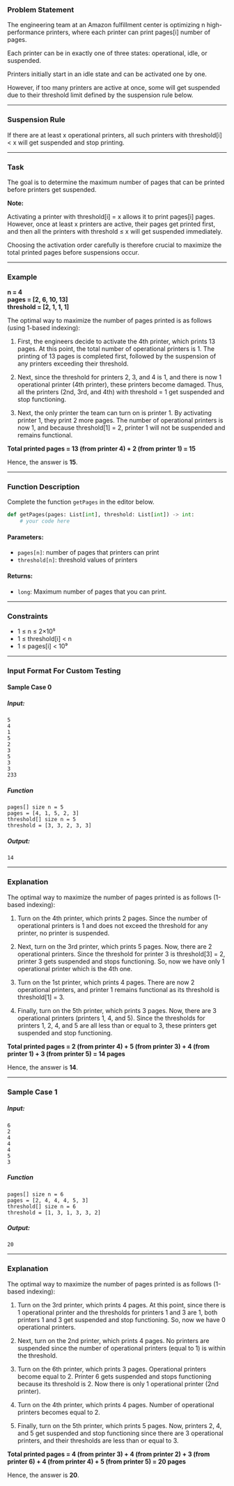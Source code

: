 ### Problem Statement

The engineering team at an Amazon fulfillment center is optimizing n high-performance printers, where each printer can print pages[i] number of pages.

Each printer can be in exactly one of three states: operational, idle, or suspended.

Printers initially start in an idle state and can be activated one by one.

However, if too many printers are active at once, some will get suspended due to their threshold limit defined by the suspension rule below.

---

### Suspension Rule

If there are at least x operational printers, all such printers with threshold[i] < x will get suspended and stop printing.

---

### Task

The goal is to determine the maximum number of pages that can be printed before printers get suspended.

**Note:**

Activating a printer with threshold[i] = x allows it to print pages[i] pages. However, once at least x printers are active, their pages get printed first, and then all the printers with threshold ≤ x will get suspended immediately.

Choosing the activation order carefully is therefore crucial to maximize the total printed pages before suspensions occur.

---

### Example

**n = 4**  
**pages = [2, 6, 10, 13]**  
**threshold = [2, 1, 1, 1]**

The optimal way to maximize the number of pages printed is as follows (using 1-based indexing):

1. First, the engineers decide to activate the 4th printer, which prints 13 pages. At this point, the total number of operational printers is 1. The printing of 13 pages is completed first, followed by the suspension of any printers exceeding their threshold.

2. Next, since the threshold for printers 2, 3, and 4 is 1, and there is now 1 operational printer (4th printer), these printers become damaged. Thus, all the printers (2nd, 3rd, and 4th) with threshold = 1 get suspended and stop functioning.

3. Next, the only printer the team can turn on is printer 1. By activating printer 1, they print 2 more pages. The number of operational printers is now 1, and because threshold[1] = 2, printer 1 will not be suspended and remains functional.

**Total printed pages = 13 (from printer 4) + 2 (from printer 1) = 15**

Hence, the answer is **15**.

---

### Function Description

Complete the function `getPages` in the editor below.

```python
def getPages(pages: List[int], threshold: List[int]) -> int:
    # your code here
```

#### Parameters:

- `pages[n]`: number of pages that printers can print
- `threshold[n]`: threshold values of printers

#### Returns:

- `long`: Maximum number of pages that you can print.

---

### Constraints

- 1 ≤ n ≤ 2×10⁵  
- 1 ≤ threshold[i] < n  
- 1 ≤ pages[i] < 10⁹  

---

### Input Format For Custom Testing

#### Sample Case 0

##### Input:

```
5
4
1
5
2
3
5
3
3
233
```

##### Function

```
pages[] size n = 5
pages = [4, 1, 5, 2, 3]
threshold[] size n = 5
threshold = [3, 3, 2, 3, 3]
```

##### Output:

```
14
```

---

### Explanation

The optimal way to maximize the number of pages printed is as follows (1-based indexing):

1. Turn on the 4th printer, which prints 2 pages. Since the number of operational printers is 1 and does not exceed the threshold for any printer, no printer is suspended.

2. Next, turn on the 3rd printer, which prints 5 pages. Now, there are 2 operational printers. Since the threshold for printer 3 is threshold[3] = 2, printer 3 gets suspended and stops functioning. So, now we have only 1 operational printer which is the 4th one.

3. Turn on the 1st printer, which prints 4 pages. There are now 2 operational printers, and printer 1 remains functional as its threshold is threshold[1] = 3.

4. Finally, turn on the 5th printer, which prints 3 pages. Now, there are 3 operational printers (printers 1, 4, and 5). Since the thresholds for printers 1, 2, 4, and 5 are all less than or equal to 3, these printers get suspended and stop functioning.

**Total printed pages = 2 (from printer 4) + 5 (from printer 3) + 4 (from printer 1) + 3 (from printer 5) = 14 pages**

Hence, the answer is **14**.

---

### Sample Case 1

##### Input:

```
6
2
4
4
4
5
3
```

##### Function

```
pages[] size n = 6
pages = [2, 4, 4, 4, 5, 3]
threshold[] size n = 6
threshold = [1, 3, 1, 3, 3, 2]
```

##### Output:

```
20
```

---

### Explanation

The optimal way to maximize the number of pages printed is as follows (1-based indexing):

1. Turn on the 3rd printer, which prints 4 pages. At this point, since there is 1 operational printer and the thresholds for printers 1 and 3 are 1, both printers 1 and 3 get suspended and stop functioning. So, now we have 0 operational printers.

2. Next, turn on the 2nd printer, which prints 4 pages. No printers are suspended since the number of operational printers (equal to 1) is within the threshold.

3. Turn on the 6th printer, which prints 3 pages. Operational printers become equal to 2. Printer 6 gets suspended and stops functioning because its threshold is 2. Now there is only 1 operational printer (2nd printer).

4. Turn on the 4th printer, which prints 4 pages. Number of operational printers becomes equal to 2.

5. Finally, turn on the 5th printer, which prints 5 pages. Now, printers 2, 4, and 5 get suspended and stop functioning since there are 3 operational printers, and their thresholds are less than or equal to 3.

**Total printed pages = 4 (from printer 3) + 4 (from printer 2) + 3 (from printer 6) + 4 (from printer 4) + 5 (from printer 5) = 20 pages**

Hence, the answer is **20**.
